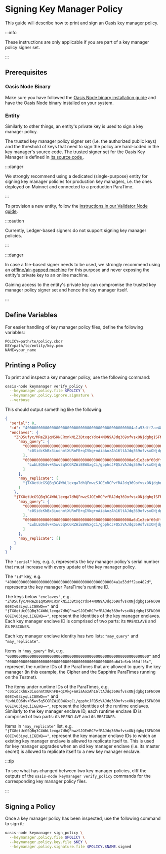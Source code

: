 # Signing Key Manager Policy

This guide will describe how to print and sign an Oasis [key manager policy].

:::info

These instructions are only applicable if you are part of a key manager policy
signer set.

:::

## Prerequisites

### Oasis Node Binary

Make sure you have followed the [Oasis Node binary installation guide] and have
the Oasis Node binary installed on your system.

### Entity

Similarly to other things, an entity's private key is used to sign a key manager
policy.

The trusted key manager policy signer set (i.e. the authorized public keys) and
the threshold of keys that need to sign the policy are hard-coded in the key
manager's source code.
The trusted signer set for the Oasis Key Manager is defined in [its source code
][oasis-km-signer-set].

:::danger

We strongly recommend using a dedicated (single-purpose) entity for signing key
manager policies for production key managers, i.e. the ones deployed on
Mainnet and connected to a production ParaTime.

:::

To provision a new entity, follow the [instructions in our Validator Node
guide].

:::caution

Currently, Ledger-based signers do not support signing key manager policies.

:::

<!---
TODO: Replace the above admonition with the one in this comment once
Ledger-based signer support signing key manager policies.

:::danger

We strongly advise **against** using an entity that is generated with a
file-based signer for singing key manager policies for production key manager,
i.e. the ones deployed on Mainnet and connected to a production ParaTime.

:::
-->

:::danger

In case a file-based signer needs to be used, we strongly recommend using an
[offline/air-gapped machine] for this purpose and never exposing the entity's
private key to an online machine.

Gaining access to the entity's private key can compromise the trusted key
manager policy signer set and hence the key manager itself.

:::



[key manager policy]:
  https://github.com/oasisprotocol/oasis-core/blob/master/docs/consensus/services/keymanager.md#policies
[Oasis Node binary installation guide]: ../prerequisites/oasis-node.md
[oasis-km-signer-set]:
  https://github.com/oasisprotocol/keymanager-paratime/blob/main/src/lib.rs
[instructions in our Validator Node guide]:
  ../validator-node/#initializing-an-entity
[offline/air-gapped machine]:
  https://en.wikipedia.org/wiki/Air_gap_\(networking\)

## Define Variables

For easier handling of key manager policy files, define the following variables:

```
POLICY=path/to/policy.cbor
KEY=path/to/entity/key.pem
NAME=your_name
```

## Printing a Policy

To print and inspect a key manager policy, use the following command:

```bash
oasis-node keymanager verify_policy \
  --keymanager.policy.file $POLICY \
  --keymanager.policy.ignore.signature \
  --verbose
```

This should output something like the following:

```json title="Example of an actual Oasis Testnet Key Manager policy"
{
  "serial": 8,
  "id": "4000000000000000000000000000000000000000000000004a1a53dff2ae482d",
  "enclaves": {
    "ZhD5ufyc/MReZD1qMSKNCRxnkNiZ3BtxqcYdx4+M0N9AJdq369ofvsxONjdgbgISFND0HG0EIv03iyqLiIGEWQ==": {
      "may_query": {
        "0000000000000000000000000000000000000000000000000000000000000000": [
          "c0SidcKhBx3iuonmtXURnFB+qIVkg+nAiaAozAh16ltAJdq369ofvsxONjdgbgISFND0HG0EIv03iyqLiIGEWQ=="
        ],
        "000000000000000000000000000000000000000000000000a6d1e3ebf60dff6c": [
          "LwbLEQ6dv+R5wv5q5CGRZWiEBWGxgCi/gpphcJFQ5zVAJdq369ofvsxONjdgbgISFND0HG0EIv03iyqLiIGEWQ=="
        ]
      },
      "may_replicate": [
        "jTX8etUcGSQBq3C4WbLlexga7dhQFnwzSJOEmRCPvfRAJdq369ofvsxONjdgbgISFND0HG0EIv03iyqLiIGEWQ=="
      ]
    },
    "jTX8etUcGSQBq3C4WbLlexga7dhQFnwzSJOEmRCPvfRAJdq369ofvsxONjdgbgISFND0HG0EIv03iyqLiIGEWQ==": {
      "may_query": {
        "0000000000000000000000000000000000000000000000000000000000000000": [
          "c0SidcKhBx3iuonmtXURnFB+qIVkg+nAiaAozAh16ltAJdq369ofvsxONjdgbgISFND0HG0EIv03iyqLiIGEWQ=="
        ],
        "000000000000000000000000000000000000000000000000a6d1e3ebf60dff6c": [
          "LwbLEQ6dv+R5wv5q5CGRZWiEBWGxgCi/gpphcJFQ5zVAJdq369ofvsxONjdgbgISFND0HG0EIv03iyqLiIGEWQ=="
        ]
      },
      "may_replicate": []
    }
  }
}
```

The `"serial"` key, e.g. `8`, represents the key manager policy's serial number
that must increase with every update of the key manager policy.

The `"id"` key, e.g.
`"4000000000000000000000000000000000000000000000004a1a53dff2ae482d"`, represents
the key manager ParaTime's runtime ID.

The keys below `"enclaves"`, e.g.
`"ZhD5ufyc/MReZD1qMSKNCRxnkNiZ3BtxqcYdx4+M0N9AJdq369ofvsxONjdgbgISFND0HG0EIv03iyqLiIGEWQ=="`
and `"jTX8etUcGSQBq3C4WbLlexga7dhQFnwzSJOEmRCPvfRAJdq369ofvsxONjdgbgISFND0HG0EIv03iyqLiIGEWQ=="`,
represent the identities of the key manager enclaves.
Each key manager enclave ID is comprised of two parts: its `MRENCLAVE` and its
`MRSIGNER`.

Each key manager enclave identity has two lists: `"may_query"` and
`"may_replicate"`.

Items in `"may_query"` list, e.g.
`"0000000000000000000000000000000000000000000000000000000000000000"` and
`"000000000000000000000000000000000000000000000000a6d1e3ebf60dff6c"`,
represent the runtime IDs of the ParaTimes that are allowed to query the key
manager (in this example, the Cipher and the Sapphire ParaTimes running on the
Testnet).

The items under runtime IDs of the ParaTimes, e.g.
`"c0SidcKhBx3iuonmtXURnFB+qIVkg+nAiaAozAh16ltAJdq369ofvsxONjdgbgISFND0HG0EIv03iyqLiIGEWQ=="`
and
`"LwbLEQ6dv+R5wv5q5CGRZWiEBWGxgCi/gpphcJFQ5zVAJdq369ofvsxONjdgbgISFND0HG0EIv03iyqLiIGEWQ=="`,
represent the identities of the runtime enclaves.
Similarly to the key manager enclave ID, each runtime enclave ID is comprised of
two parts: its `MRENCLAVE` and its `MRSIGNER`.

Items in `"may_replicate"` list, e.g.
`"jTX8etUcGSQBq3C4WbLlexga7dhQFnwzSJOEmRCPvfRAJdq369ofvsxONjdgbgISFND0HG0EIv03iyqLiIGEWQ=="`,
represent the key manager enclave IDs to which an existing key manager enclave is
allowed to replicate itself to.
This is used for key manager upgrades when an old key manager enclave (i.e. its
master secret) is allowed to replicate itself to a new key manager enclave.

:::tip

To see what has changed between two key manager policies, diff the outputs
of the `oasis-node keymanager verify_policy` commands for the corresponding key
manager policy files.

:::

## Signing a Policy

Once a key manager policy has been inspected, use the following command to sign
it:

```bash
oasis-node keymanager sign_policy \
  --keymanager.policy.file $POLICY \
  --keymanager.policy.key.file $KEY \
  --keymanager.policy.signature.file $POLICY.$NAME.signed
```

